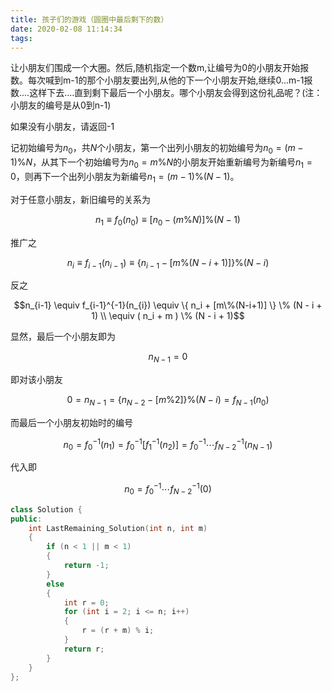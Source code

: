 ```yaml
---
title: 孩子们的游戏（圆圈中最后剩下的数）
date: 2020-02-08 11:14:34
tags:
---
```


让小朋友们围成一个大圈。然后,随机指定一个数m,让编号为0的小朋友开始报数。每次喊到m-1的那个小朋友要出列,从他的下一个小朋友开始,继续0...m-1报数....这样下去....直到剩下最后一个小朋友。哪个小朋友会得到这份礼品呢？(注：小朋友的编号是从0到n-1)

如果没有小朋友，请返回-1

记初始编号为$n_0$，共$N$个小朋友，第一个出列小朋友的初始编号为$n_0=(m-1)\%N$，从其下一个初始编号为$n_0=m\%N$的小朋友开始重新编号为新编号$n_1=0$，则再下一个出列小朋友为新编号$n_1=(m-1)\%(N-1)$。

对于任意小朋友，新旧编号的关系为

$$n_1 \equiv f_{0}(n_0) \equiv [n_0-(m\%N)]\%(N-1)$$

推广之

$$n_i \equiv f_{i-1}(n_{i-1}) \equiv \{n_{i-1}-[m\%(N-i+1)]\}\%(N-i)$$

反之

$$n_{i-1} \equiv f_{i-1}^{-1}(n_{i}) \equiv \{ n_i + [m\%(N-i+1)] \} \% (N - i + 1) \\
\equiv ( n_i + m ) \% (N - i + 1)$$

显然，最后一个小朋友即为

$$n_{N-1} = 0$$

即对该小朋友

$$0 = n_{N-1} = \{n_{N-2}-[m\%2]\}\%(N-i)=f_{N-1}(n_0)$$

而最后一个小朋友初始时的编号

$$n_0 = f_0^{-1}(n_1) = f_0^{-1}[f_1^{-1}(n_2)] = f_0^{-1} \cdots f_{N-2}^{-1} (n_{N-1})$$

代入即

$$n_0 = f_0^{-1} \cdots f_{N-2}^{-1}(0)$$

```cpp
class Solution {
public:
    int LastRemaining_Solution(int n, int m)
    {
        if (n < 1 || m < 1)
        {
            return -1;
        }
        else
        {
            int r = 0;
            for (int i = 2; i <= n; i++)
            {
                r = (r + m) % i;
            }
            return r;
        }
    }
};
```
